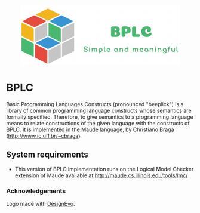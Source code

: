 <p align="center">
<img src="./bplc-logo.png">
</p>

# BPLC
Basic Programming Languages Constructs (pronounced "beeplick") is a library of common programming language constructs whose semantics are formally specified. Therefore, to give semantics to a programming language means to relate constructions of the given language with the constructs of BPLC. It is implemented in the [Maude](http://maude.cs.uiuc.edu) language, by Christiano Braga (<http://www.ic.uff.br/~cbraga>).

## System requirements

* This version of BPLC implementation runs on the Logical Model Checker extension of Maude available at http://maude.cs.illinois.edu/tools/lmc/

### Acknowledgements

<div>Logo made with <a href="https://www.designevo.com/" title="Free Online Logo Maker">DesignEvo</a>.</div>

